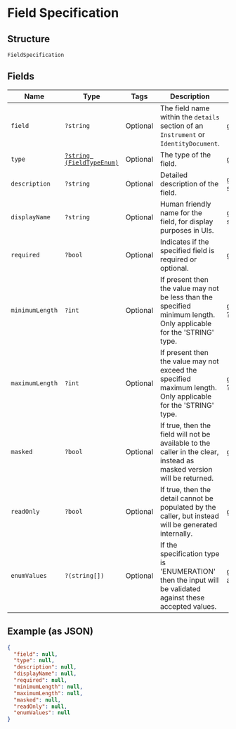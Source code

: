 
# Field Specification

## Structure

`FieldSpecification`

## Fields

| Name | Type | Tags | Description | Getter | Setter |
|  --- | --- | --- | --- | --- | --- |
| `field` | `?string` | Optional | The field name within the `details` section of an `Instrument` or `IdentityDocument`. | getField(): ?string | setField(?string field): void |
| `type` | [`?string (FieldTypeEnum)`](../../doc/models/field-type-enum.md) | Optional | The type of the field. | getType(): ?string | setType(?string type): void |
| `description` | `?string` | Optional | Detailed description of the field. | getDescription(): ?string | setDescription(?string description): void |
| `displayName` | `?string` | Optional | Human friendly name for the field, for display purposes in UIs. | getDisplayName(): ?string | setDisplayName(?string displayName): void |
| `required` | `?bool` | Optional | Indicates if the specified field is required or optional. | getRequired(): ?bool | setRequired(?bool required): void |
| `minimumLength` | `?int` | Optional | If present then the value may not be less than the specified minimum length. Only applicable for the 'STRING' type. | getMinimumLength(): ?int | setMinimumLength(?int minimumLength): void |
| `maximumLength` | `?int` | Optional | If present then the value may not exceed the specified maximum length. Only applicable for the 'STRING' type. | getMaximumLength(): ?int | setMaximumLength(?int maximumLength): void |
| `masked` | `?bool` | Optional | If true, then the field will not be available to the caller in the clear, instead as masked version will be returned. | getMasked(): ?bool | setMasked(?bool masked): void |
| `readOnly` | `?bool` | Optional | If true, then the detail cannot be populated by the caller, but instead will be generated internally. | getReadOnly(): ?bool | setReadOnly(?bool readOnly): void |
| `enumValues` | `?(string[])` | Optional | If the specification type is 'ENUMERATION' then the input will be validated against these accepted values. | getEnumValues(): ?array | setEnumValues(?array enumValues): void |

## Example (as JSON)

```json
{
  "field": null,
  "type": null,
  "description": null,
  "displayName": null,
  "required": null,
  "minimumLength": null,
  "maximumLength": null,
  "masked": null,
  "readOnly": null,
  "enumValues": null
}
```

